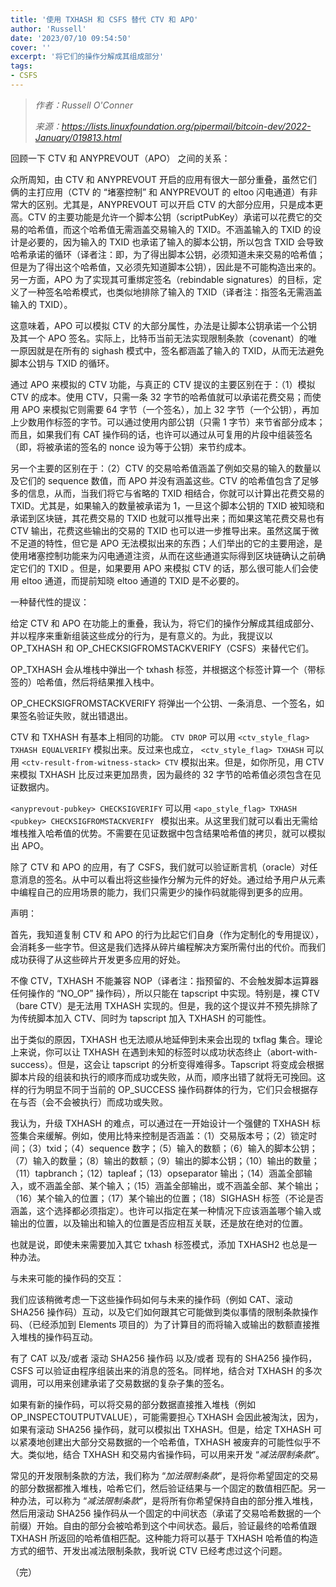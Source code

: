 ```yaml
---
title: '使用 TXHASH 和 CSFS 替代 CTV 和 APO'
author: 'Russell'
date: '2023/07/10 09:54:50'
cover: ''
excerpt: '将它们的操作分解成其组成部分'
tags:
- CSFS
---
```



> *作者：Russell O'Conner*
> 
> *来源：<https://lists.linuxfoundation.org/pipermail/bitcoin-dev/2022-January/019813.html>*



回顾一下 CTV 和 ANYPREVOUT（APO） 之间的关系：

众所周知，由 CTV 和 ANYPREVOUT 开启的应用有很大一部分重叠，虽然它们俩的主打应用（CTV 的 “堵塞控制” 和 ANYPREVOUT 的 eltoo 闪电通道）有非常大的区别。尤其是，ANYPREVOUT 可以开启 CTV 的大部分应用，只是成本更高。CTV 的主要功能是允许一个脚本公钥（scriptPubKey）承诺可以花费它的交易的哈希值，而这个哈希值无需涵盖交易输入的 TXID。不涵盖输入的 TXID 的设计是必要的，因为输入的 TXID 也承诺了输入的脚本公钥，所以包含 TXID 会导致哈希承诺的循环（译者注：即，为了得出脚本公钥，必须知道未来交易的哈希值；但是为了得出这个哈希值，又必须先知道脚本公钥），因此是不可能构造出来的。另一方面，APO 为了实现其可重绑定签名（rebindable signatures）的目标，定义了一种签名哈希模式，也类似地排除了输入的 TXID（译者注：指签名无需涵盖输入的 TXID）。

这意味着，APO 可以模拟 CTV 的大部分属性，办法是让脚本公钥承诺一个公钥及其一个 APO 签名。实际上，比特币当前无法实现限制条款（covenant）的唯一原因就是在所有的 sighash 模式中，签名都涵盖了输入的 TXID，从而无法避免脚本公钥与 TXID 的循环。

通过 APO 来模拟的 CTV 功能，与真正的 CTV 提议的主要区别在于：（1）模拟 CTV 的成本。使用 CTV，只需一条 32 字节的哈希值就可以承诺花费交易；而使用 APO 来模拟它则需要 64 字节（一个签名），加上 32 字节（一个公钥），再加上少数用作标签的字节。可以通过使用内部公钥（只需 1 字节）来节省部分成本；而且，如果我们有 CAT 操作码的话，也许可以通过从可复用的片段中组装签名（即，将被承诺的签名的 nonce 设为等于公钥）来节约成本。

另一个主要的区别在于：（2）CTV 的交易哈希值涵盖了例如交易的输入的数量以及它们的 sequence 数值，而 APO 并没有涵盖这些。CTV 的哈希值包含了足够多的信息，从而，当我们将它与省略的 TXID 相结合，你就可以计算出花费交易的 TXID。尤其是，如果输入的数量被承诺为 1，一旦这个脚本公钥的 TXID 被知晓和承诺到区块链，其花费交易的 TXID 也就可以推导出来；而如果这笔花费交易也有 CTV 输出，花费这些输出的交易的 TXID 也可以进一步推导出来。虽然这属于微不足道的特性，但它是 APO 无法模拟出来的东西；人们举出的它的主要用途，是使用堵塞控制功能来为闪电通道注资，从而在这些通道实际得到区块链确认之前确定它们的 TXID 。但是，如果要用 APO 来模拟 CTV 的话，那么很可能人们会使用 eltoo 通道，而提前知晓 eltoo 通道的 TXID 是不必要的。

一种替代性的提议：

给定 CTV 和 APO 在功能上的重叠，我认为，将它们的操作分解成其组成部分、并以程序来重新组装这些成分的行为，是有意义的。为此，我提议以 OP_TXHASH 和 OP_CHECKSIGFROMSTACKVERIFY（CSFS）来替代它们。

OP_TXHASH 会从堆栈中弹出一个 txhash 标签，并根据这个标签计算一个（带标签的）哈希值，然后将结果推入栈中。

OP_CHECKSIGFROMSTACKVERIFY 将弹出一个公钥、一条消息、一个签名，如果签名验证失败，就出错退出。

CTV 和 TXHASH 有基本上相同的功能。 `CTV DROP` 可以用  `<ctv_style_flag> TXHASH EQUALVERIFY`  模拟出来。反过来也成立， `<ctv_style_flag> TXHASH`  可以用  `<ctv-result-from-witness-stack> CTV` 模拟出来。但是，如你所见，用 CTV 来模拟 TXHASH 比反过来更加昂贵，因为最终的 32 字节的哈希值必须包含在见证数据内。

 `<anyprevout-pubkey> CHECKSIGVERIFY` 可以用  `<apo_style_flag> TXHASH <pubkey> CHECKSIGFROMSTACKVERIFY ` 模拟出来。从这里我们就可以看出无需给堆栈推入哈希值的优势。不需要在见证数据中包含结果哈希值的拷贝，就可以模拟出 APO。

除了 CTV 和 APO 的应用，有了 CSFS，我们就可以验证断言机（oracle）对任意消息的签名。从中可以看出将这些操作分解为元件的好处。通过给予用户从元素中编程自己的应用场景的能力，我们只需更少的操作码就能得到更多的应用。

声明：

首先，我知道复制 CTV 和 APO 的行为比起它们自身（作为定制化的专用提议），会消耗多一些字节。但这是我们选择从碎片编程解决方案所需付出的代价。而我们成功获得了从这些碎片开发更多应用的好处。

不像 CTV，TXHASH 不能兼容 NOP（译者注：指预留的、不会触发脚本运算器任何操作的 “NO_OP” 操作码），所以只能在 tapscript 中实现。特别是，裸 CTV（bare CTV）是无法用 TXHASH 实现的。但是，我的这个提议并不预先排除了为传统脚本加入 CTV、同时为 tapscript 加入 TXHASH 的可能性。

出于类似的原因，TXHASH 也无法顺从地延伸到未来会出现的 txflag 集合。理论上来说，你可以让 TXHASH 在遇到未知的标签时以成功状态终止（abort-with-success）。但是，这会让 tapscript 的分析变得难得多。Tapscript 将变成会根据脚本片段的组装和执行的顺序而成功或失败，从而，顺序出错了就将无可挽回。这样的行为明显不同于当前的 OP_SUCCESS 操作码群体的行为，它们只会根据存在与否（会不会被执行）而成功或失败。

我认为，升级 TXHASH 的难点，可以通过在一开始设计一个强健的 TXHASH 标签集合来缓解。例如，使用比特来控制是否涵盖：（1）交易版本号；（2）锁定时间；（3）txid；（4）sequence 数字；（5）输入的数额；（6）输入的脚本公钥；（7）输入的数量；（8）输出的数额；（9）输出的脚本公钥；（10）输出的数量；（11）tapbranch；（12）tapleaf；（13）opseparator 输出；（14）涵盖全部输入，或不涵盖全部、某个输入；（15）涵盖全部输出，或不涵盖全部、某个输出；（16）某个输入的位置；（17）某个输出的位置；（18）SIGHASH 标签（不论是否涵盖，这个选择都必须指定）。也许可以指定在某一种情况下应该涵盖哪个输入或输出的位置，以及输出和输入的位置是否应相互关联，还是放在绝对的位置。

也就是说，即使未来需要加入其它 txhash 标签模式，添加 TXHASH2 也总是一种办法。

与未来可能的操作码的交互：

我们应该稍微考虑一下这些操作码如何与未来的操作码（例如 CAT、滚动 SHA256 操作码）互动，以及它们如何跟其它可能做到类似事情的限制条款操作码、（已经添加到 Elements 项目的）为了计算目的而将输入或输出的数额直接推入堆栈的操作码互动。

有了 CAT 以及/或者 滚动 SHA256 操作码 以及/或者 现有的 SHA256 操作码，CSFS 可以验证由程序组装出来的消息的签名。同样地，结合对 TXHASH 的多次调用，可以用来创建承诺了交易数据的复杂子集的签名。

如果有新的操作码，可以将交易的部分数据直接推入堆栈（例如 OP_INSPECTOUTPUTVALUE），可能需要担心 TXHASH 会因此被淘汰，因为，如果有滚动 SHA256 操作码，就可以模拟出 TXHASH。但是，给定 TXHASH 可以紧凑地创建出大部分交易数据的一个哈希值，TXHASH 被废弃的可能性似乎不大。类似地，结合 TXHASH 和交易内省操作码，可以用来开发 “*减法限制条款*”。

常见的开发限制条款的方法，我们称为 “*加法限制条款*”，是将你希望固定的交易的部分数据都推入堆栈，哈希它们，然后验证结果与一个固定的数值相匹配。另一种办法，可以称为 “*减法限制条款*”，是将所有你希望保持自由的部分推入堆栈，然后用滚动 SHA256 操作码从一个固定的中间状态（承诺了交易哈希数据的一个前缀）开始。自由的部分会被哈希到这个中间状态。最后，验证最终的哈希值跟 TXHASH 所返回的哈希值相匹配。这种能力将可以基于 TXHASH 哈希值的构造方式的细节、开发出减法限制条款，我听说 CTV 已经考虑过这个问题。

（完）

